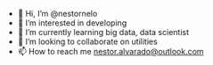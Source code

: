 - 👋 Hi, I’m @nestornelo
- 👀 I’m interested in developing
- 🌱 I’m currently learning big data, data scientist
- 💞️ I’m looking to collaborate on utilities
- 📫 How to reach me nestor.alvarado@outlook.com

<!---
nestornelo/nestornelo is a ✨ special ✨ repository because its `README.md` (this file) appears on your GitHub profile.
You can click the Preview link to take a look at your changes.
--->
